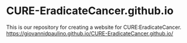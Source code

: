 # CURE-EradicateCancer.github.io
This is our repository for creating a website for CURE:EradicateCancer.
https://giovannidpaulino.github.io/CURE-EradicateCancer.github.io/
